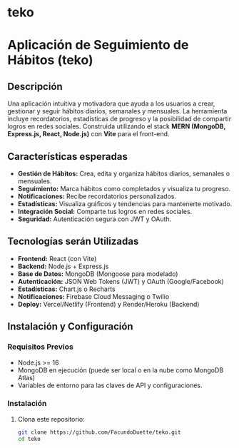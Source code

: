 # teko
# Aplicación de Seguimiento de Hábitos (teko)

## Descripción
Una aplicación intuitiva y motivadora que ayuda a los usuarios a crear, gestionar y seguir hábitos diarios, semanales y mensuales. La herramienta incluye recordatorios, estadísticas de progreso y la posibilidad de compartir logros en redes sociales. Construida utilizando el stack **MERN (MongoDB, Express.js, React, Node.js)** con **Vite** para el front-end.

## Características esperadas
- **Gestión de Hábitos:** Crea, edita y organiza hábitos diarios, semanales o mensuales.
- **Seguimiento:** Marca hábitos como completados y visualiza tu progreso.
- **Notificaciones:** Recibe recordatorios personalizados.
- **Estadísticas:** Visualiza gráficos y tendencias para mantenerte motivado.
- **Integración Social:** Comparte tus logros en redes sociales.
- **Seguridad:** Autenticación segura con JWT y OAuth.

## Tecnologías serán Utilizadas
- **Frontend:** React (con Vite)
- **Backend:** Node.js + Express.js
- **Base de Datos:** MongoDB (Mongoose para modelado)
- **Autenticación:** JSON Web Tokens (JWT) y OAuth (Google/Facebook)
- **Estadísticas:** Chart.js o Recharts
- **Notificaciones:** Firebase Cloud Messaging o Twilio
- **Deploy:** Vercel/Netlify (Frontend) y Render/Heroku (Backend)

## Instalación y Configuración

### Requisitos Previos
- Node.js >= 16
- MongoDB en ejecución (puede ser local o en la nube como MongoDB Atlas)
- Variables de entorno para las claves de API y configuraciones.

### Instalación
1. Clona este repositorio:
   ```bash
   git clone https://github.com/FacundoDuette/teko.git
   cd teko
